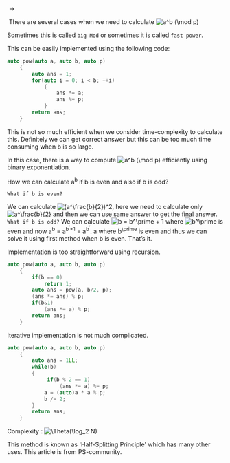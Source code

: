 ​	->

​		There are several cases when we need to calculate ![a^b (\mod p) ](https://render.githubusercontent.com/render/math?math=a%5Eb%20(%5Cmod%20p)%20)

 Sometimes this is called `big Mod` or sometimes it is called `fast power`. 

This can be easily implemented using the following code:

``` c++
auto pow(auto a, auto b, auto p)
	{ 
		auto ans = 1; 
		for(auto i = 0; i < b; ++i) 
			{ 
				ans *= a;
				ans %= p; 
			} 
		return ans; 
	}
```

This is not so much efficient when we consider time-complexity to calculate this. Definitely we can get correct answer but this can be too much time consuming when b is so large.

In this case, there is a way to compute  ![a^b (\mod p) ](https://render.githubusercontent.com/render/math?math=a%5Eb%20(%5Cmod%20p)%20) efficiently using binary exponentiation.



How we can calculate a<sup>b</sup> if b is even and also if b is odd?

`What if b is even?`

We can calculate ![(a^\frac{b}{2})^2](https://render.githubusercontent.com/render/math?math=(a%5E%5Cfrac%7Bb%7D%7B2%7D)%5E2), here we need to calculate only ![a^\frac{b}{2}](https://render.githubusercontent.com/render/math?math=a%5E%5Cfrac%7Bb%7D%7B2%7D) and then we can use same answer to get the final answer.
		`What if b is odd?`
	We can calculate ![b = b^\prime + 1](https://render.githubusercontent.com/render/math?math=b%20%3D%20b%5E%5Cprime%20%2B%201) where ![b^\prime](https://render.githubusercontent.com/render/math?math=b%5E%5Cprime) is even and now  a<sup>b</sup> = a<sup>b<sup>‘</sup>+1</sup> = a<sup>b<sup>‘</sup></sup>. a where b<sup>\prime</sup> is even and thus we can solve it using first 
	method when b is even. That’s it.

Implementation is too straightforward using recursion.

```c++
auto pow(auto a, auto b, auto p)
	{ 
		if(b == 0) 
			return 1; 
		auto ans = pow(a, b/2, p); 
		(ans *= ans) % p; 
		if(b&1) 
			(ans *= a) % p; 
		return ans; 
	}

```

Iterative implementation is not much complicated.

```c++
auto pow(auto a, auto b, auto p)
	{
		auto ans = 1LL; 
		while(b) 
		{
			 if(b % 2 == 1)
				 (ans *= a) %= p; 
			a = (auto)a * a % p;
			b /= 2; 
		} 
		return ans; 
	}

```

Complexity : ![\Theta(\log_2 N)](https://render.githubusercontent.com/render/math?math=%5CTheta(%5Clog_2%20N)) 

This method is known  as 'Half-Splitting Principle' which has many other uses.
	This article is from PS-community.